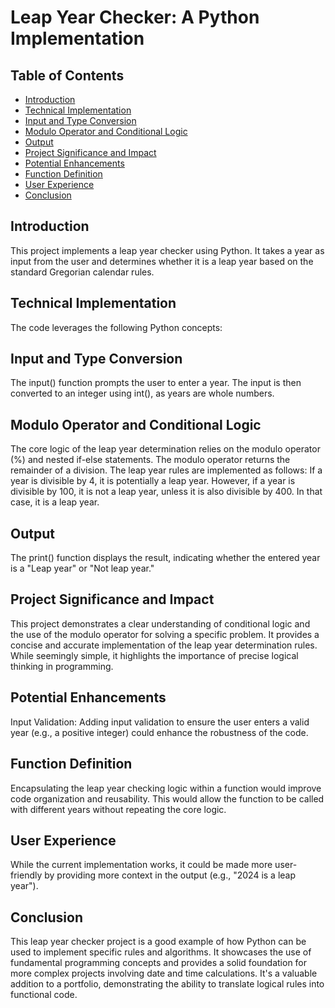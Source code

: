 # Leap Year Checker: A Python Implementation
## Table of Contents
- [Introduction](#Introduction)
- [Technical Implementation](#Technical-Implementation)
- [Input and Type Conversion](#Input-and-Type-Conversion)
- [Modulo Operator and Conditional Logic](#Modulo-Operator-and-Conditional-Logic)
- [Output](#Output)
- [Project Significance and Impact](#Project-Significance-and-Impact)
- [Potential Enhancements](#Potential-Enhancements)
- [Function Definition](#Function-Definition)
- [User Experience](#User-Experience)
- [Conclusion](#Conclusion)


## Introduction
This project implements a leap year checker using Python. It takes a year as input from the user and determines whether it is a leap year based on the standard Gregorian calendar rules.
## Technical Implementation
The code leverages the following Python concepts:
## Input and Type Conversion
The input() function prompts the user to enter a year. The input is then converted to an integer using int(), as years are whole numbers.
## Modulo Operator and Conditional Logic
The core logic of the leap year determination relies on the modulo operator (%) and nested if-else statements. The modulo operator returns the remainder of a division. The leap year rules are implemented as follows: 
If a year is divisible by 4, it is potentially a leap year.
However, if a year is divisible by 100, it is not a leap year, unless it is also divisible by 400. In that case, it is a leap year.
## Output
The print() function displays the result, indicating whether the entered year is a "Leap year" or "Not leap year."
## Project Significance and Impact
This project demonstrates a clear understanding of conditional logic and the use of the modulo operator for solving a specific problem. It provides a concise and accurate implementation of the leap year determination rules. While seemingly simple, it highlights the importance of precise logical thinking in programming.
## Potential Enhancements
Input Validation: Adding input validation to ensure the user enters a valid year (e.g., a positive integer) could enhance the robustness of the code.
## Function Definition
Encapsulating the leap year checking logic within a function would improve code organization and reusability. This would allow the function to be called with different years without repeating the core logic.
## User Experience
While the current implementation works, it could be made more user-friendly by providing more context in the output (e.g., "2024 is a leap year").
## Conclusion
This leap year checker project is a good example of how Python can be used to implement specific rules and algorithms. It showcases the use of fundamental programming concepts and provides a solid foundation for more complex projects involving date and time calculations. It's a valuable addition to a portfolio, demonstrating the ability to translate logical rules into functional code.


